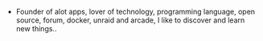 - Founder of alot apps, lover of technology, programming language, open source, forum, docker, unraid and arcade, I like to discover and learn new things..
  <br>


































































